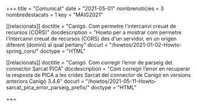 +++
title             = "Comunicat"
date	 	  	  = "2021-05-01"
nombrenoticies    = 3
nombredestacats   = 1
key 		  	  = "MAIG2021"

[[relacionats]]
doctitle          = "Canigó. Com permetre l'intercanvi creuat de recursos (CORS)"
docdescription    = "Howto per a mostrar com permetre l'intercanvi creuat de recursos (CORS) des d'un servidor, en un origen diferent (domini) al qual pertany"
docurl            = "/howtos/2021-01-02-Howto-spring_cors/"
doctype           = "HTML"

[[relacionats]]
doctitle          = "Canigó. Com corregir l’error de parseig del connector Sarcat PICA"
docdescription    = "Com corregir l’error en recuperar la resposta de PICA a les crides Sarcat del connector de Canigó en versions anteriors Canigó 3.4.6"
docurl            = "/howtos/2021-05-11-Howto-sarcat_pica_error_parseig_prefix/"
doctype           = "HTML"

+++
